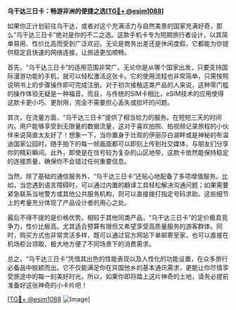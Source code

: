 **乌干达三日卡：畅游非洲的便捷之选[[TG💪+ @esim1088](https://t.me/s/esim1088)]**

如果你正计划前往乌干达，或者对这个充满活力与自然美景的国家充满好奇，那么“乌干达三日卡”绝对是你的不二之选。这款手机卡专为短期旅行者设计，以其简单易用、性价比高而受到广泛欢迎。无论是商务出差还是休闲度假，它都能为你提供稳定且快速的网络连接，让旅途更加顺畅。

首先，“乌干达三日卡”的适用范围非常广。无论你是从哪个国家出发，只要支持国际漫游功能的手机，就可以轻松激活这张卡。它的使用流程也非常简单，只需按照说明书上的步骤操作即可完成注册。对于初次接触这类产品的人来说，这种零门槛的操作体验无疑是一种福音。而且，与传统的SIM卡相比，eSIM技术的应用使得这款卡更小巧、更耐用，完全不需要担心丢失或损坏的问题。

其次，在流量方面，“乌干达三日卡”提供了相当给力的服务。在短短三天的时间内，用户能够享受到无限量的数据流量，这对于喜欢拍照、拍视频记录旅程的小伙伴来说简直太友好了！想象一下，当你置身于壮观的伊丽莎白湖畔或是神秘的布温迪国家公园时，随手拍下的每一帧画面都可以即刻上传到社交媒体，与朋友们分享你的精彩瞬间。此外，即使是在信号较为复杂的山区地带，这款卡依然能保持稳定的连接质量，确保你不会错过任何重要信息。

当然，除了基础的通信服务外，“乌干达三日卡”还贴心地配备了多项增值服务。比如，当您遇到语言障碍时，可以通过内置的翻译工具轻松解决沟通问题；如果需要紧急联系当地警方或其他公共服务机构，则可以直接拨打指定号码求助。这些细节上的考量充分体现了产品设计者的用心之处。

最后不得不提的是价格优势。相较于其他同类产品，“乌干达三日卡”的定价极具竞争力，性价比极高。尤其适合预算有限但又希望享受高质量服务的游客群体。同时，购买方式也非常灵活多样，既可以通过官方网站下单邮寄至家，也可以直接在机场柜台领取，极大地方便了不同场景下的消费需求。

总之，“乌干达三日卡”凭借其出色的性能表现以及人性化的功能设置，在众多旅行必备品中脱颖而出。它不仅能满足你在异国他乡的基本通讯需求，更能让你尽情享受旅途中的每一刻美好时光。所以，如果你即将踏上这片神奇的土地，请务必提前准备好这张神奇的小卡片吧！

[[TG💪+ @esim1088](https://t.me/s/esim1088) ![Image](https://i.postimg.cc/4NQfJmqS/Snipaste-2025-05-13-00-14-12.png)]